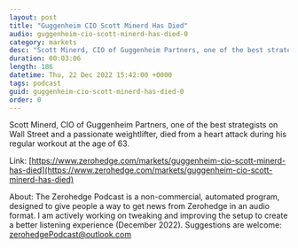 ```yaml
---
layout: post
title: "Guggenheim CIO Scott Minerd Has Died"
audio: guggenheim-cio-scott-minerd-has-died-0
category: markets
desc: "Scott Minerd, CIO of Guggenheim Partners, one of the best strategists on Wall Street and a passionate weightlifter, died from a heart attack during his regular workout at the age of 63."
duration: 00:03:06
length: 186
datetime: Thu, 22 Dec 2022 15:42:00 +0000
tags: podcast
guid: guggenheim-cio-scott-minerd-has-died-0
order: 0
---
```

Scott Minerd, CIO of Guggenheim Partners, one of the best strategists on Wall Street and a passionate weightlifter, died from a heart attack during his regular workout at the age of 63.

Link: [https://www.zerohedge.com/markets/guggenheim-cio-scott-minerd-has-died](https://www.zerohedge.com/markets/guggenheim-cio-scott-minerd-has-died)

About: The Zerohedge Podcast is a non-commercial, automated program, designed to give people a way to get news from Zerohedge in an audio format.  I am actively working on tweaking and improving the setup to create a better listening experience (December 2022).  Suggestions are welcome: [zerohedgePodcast@outlook.com](mailto:zerohedgePodcast@outlook.com)